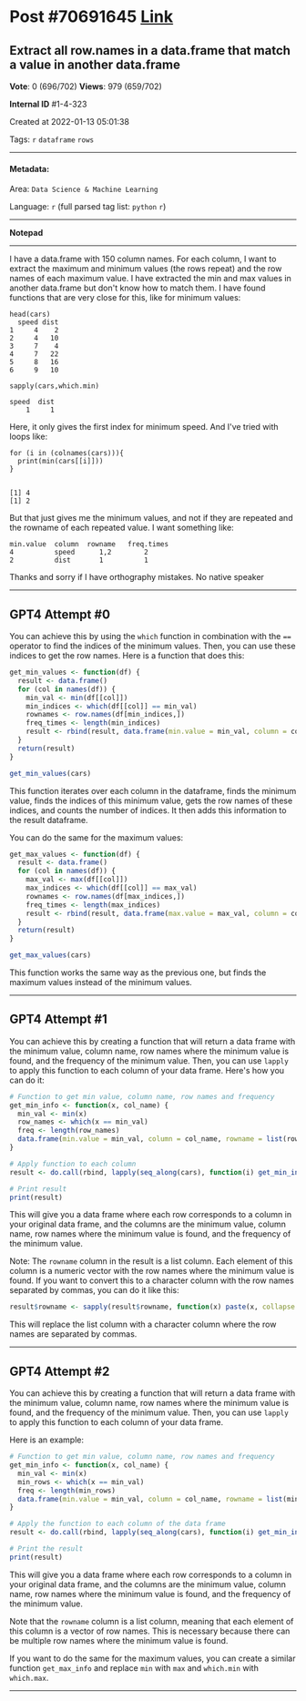 
# Post \#70691645 [Link](https://stackoverflow.com/questions/70691645/)

## Extract all row.names in a data.frame that match a value in another data.frame

**Vote**: 0 (696/702) **Views**: 979 (659/702) 

**Internal ID** \#1-4-323

Created at 2022-01-13 05:01:38

Tags: `r` `dataframe` `rows`

----------

#### Metadata:

Area: `Data Science & Machine Learning`

Language: `r` (full parsed tag list: `python` `r`)

----------

**Notepad**


----------

I have a data.frame with 150 column names. For each column, I want to extract the maximum and minimum values (the rows repeat) and the row names of each maximum value. I have extracted the min and max values in another data.frame but don't know how to match them.
I have found functions that are very close for this, like for minimum values:
```
head(cars)
  speed dist
1     4    2
2     4   10
3     7    4
4     7   22
5     8   16
6     9   10

sapply(cars,which.min)

speed  dist 
    1     1
```

Here, it only gives the first index for minimum speed.
And I've tried with loops like:
```
for (i in (colnames(cars))){
  print(min(cars[[i]]))
}


[1] 4
[1] 2
```

But that just gives me the minimum values, and not if they are repeated and the rowname of each repeated value.
I want something like:
```
min.value  column  rowname   freq.times
4          speed      1,2        2
2          dist       1          1
```

Thanks and sorry if I have orthography mistakes. No native speaker


----------
        
## GPT4 Attempt \#0

You can achieve this by using the `which` function in combination with the `==` operator to find the indices of the minimum values. Then, you can use these indices to get the row names. Here is a function that does this:

```r
get_min_values <- function(df) {
  result <- data.frame()
  for (col in names(df)) {
    min_val <- min(df[[col]])
    min_indices <- which(df[[col]] == min_val)
    rownames <- row.names(df[min_indices,])
    freq_times <- length(min_indices)
    result <- rbind(result, data.frame(min.value = min_val, column = col, rowname = paste(rownames, collapse = ","), freq.times = freq_times))
  }
  return(result)
}

get_min_values(cars)
```

This function iterates over each column in the dataframe, finds the minimum value, finds the indices of this minimum value, gets the row names of these indices, and counts the number of indices. It then adds this information to the result dataframe.

You can do the same for the maximum values:

```r
get_max_values <- function(df) {
  result <- data.frame()
  for (col in names(df)) {
    max_val <- max(df[[col]])
    max_indices <- which(df[[col]] == max_val)
    rownames <- row.names(df[max_indices,])
    freq_times <- length(max_indices)
    result <- rbind(result, data.frame(max.value = max_val, column = col, rowname = paste(rownames, collapse = ","), freq.times = freq_times))
  }
  return(result)
}

get_max_values(cars)
```

This function works the same way as the previous one, but finds the maximum values instead of the minimum values.

--------

## GPT4 Attempt \#1

You can achieve this by creating a function that will return a data frame with the minimum value, column name, row names where the minimum value is found, and the frequency of the minimum value. Then, you can use `lapply` to apply this function to each column of your data frame. Here's how you can do it:

```r
# Function to get min value, column name, row names and frequency
get_min_info <- function(x, col_name) {
  min_val <- min(x)
  row_names <- which(x == min_val)
  freq <- length(row_names)
  data.frame(min.value = min_val, column = col_name, rowname = list(row_names), freq.times = freq)
}

# Apply function to each column
result <- do.call(rbind, lapply(seq_along(cars), function(i) get_min_info(cars[[i]], names(cars)[i])))

# Print result
print(result)
```

This will give you a data frame where each row corresponds to a column in your original data frame, and the columns are the minimum value, column name, row names where the minimum value is found, and the frequency of the minimum value.

Note: The `rowname` column in the result is a list column. Each element of this column is a numeric vector with the row names where the minimum value is found. If you want to convert this to a character column with the row names separated by commas, you can do it like this:

```r
result$rowname <- sapply(result$rowname, function(x) paste(x, collapse = ","))
```

This will replace the list column with a character column where the row names are separated by commas.

--------

## GPT4 Attempt \#2

You can achieve this by creating a function that will return a data frame with the minimum value, column name, row names where the minimum value is found, and the frequency of the minimum value. Then, you can use `lapply` to apply this function to each column of your data frame.

Here is an example:

```R
# Function to get min value, column name, row names and frequency
get_min_info <- function(x, col_name) {
  min_val <- min(x)
  min_rows <- which(x == min_val)
  freq <- length(min_rows)
  data.frame(min.value = min_val, column = col_name, rowname = list(min_rows), freq.times = freq)
}

# Apply the function to each column of the data frame
result <- do.call(rbind, lapply(seq_along(cars), function(i) get_min_info(cars[[i]], names(cars)[i])))

# Print the result
print(result)
```

This will give you a data frame where each row corresponds to a column in your original data frame, and the columns are the minimum value, column name, row names where the minimum value is found, and the frequency of the minimum value.

Note that the `rowname` column is a list column, meaning that each element of this column is a vector of row names. This is necessary because there can be multiple row names where the minimum value is found.

If you want to do the same for the maximum values, you can create a similar function `get_max_info` and replace `min` with `max` and `which.min` with `which.max`.

--------
